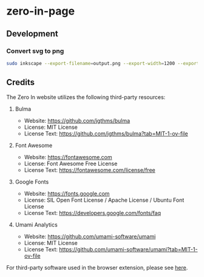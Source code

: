 # zero-in-page

## Development

### Convert svg to png

```bash
sudo inkscape --export-filename=output.png --export-width=1200 --export-height=630 og-image.svg
```

## Credits

The Zero In website utilizes the following third-party resources:

1. Bulma

   - Website: https://github.com/jgthms/bulma
   - License: MIT License
   - License Text: https://github.com/jgthms/bulma?tab=MIT-1-ov-file

2. Font Awesome

   - Website: https://fontawesome.com
   - License: Font Awesome Free License
   - License Text: https://fontawesome.com/license/free

3. Google Fonts

   - Website: https://fonts.google.com
   - License: SIL Open Font License / Apache License / Ubuntu Font License
   - License Text: https://developers.google.com/fonts/faq

4. Umami Analytics
   - Website: https://github.com/umami-software/umami
   - License: MIT License
   - License Text: https://github.com/umami-software/umami?tab=MIT-1-ov-file

For third-party software used in the browser extension, please see [here](https://github.com/leung018/zero-in/blob/main/THIRD_PARTY_LICENSES.md).
